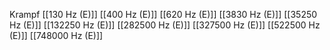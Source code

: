 Krampf
[[130 Hz (E)]]
[[400 Hz (E)]]
[[620 Hz (E)]]
[[3830 Hz (E)]]
[[35250 Hz (E)]]
[[132250 Hz (E)]]
[[282500 Hz (E)]]
[[327500 Hz (E)]]
[[522500 Hz (E)]]
[[748000 Hz (E)]]
